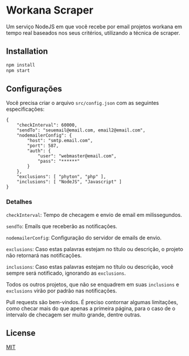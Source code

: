# Workana Scraper

Um serviço NodeJS em que você recebe por email projetos workana em tempo real baseados nos seus critérios, utilizando a técnica de scraper.

## Installation


```bash
npm install
npm start
```

## Configurações

Você precisa criar o arquivo ```src/config.json``` com as seguintes especificações:

```
{
    "checkInterval": 60000,
    "sendTo": "seuemail@email.com, email2@email.com",
    "nodemailerConfig": {
        "host": "smtp.email.com",
        "port": 587,
        "auth": { 
            "user": "webmaster@email.com", 
            "pass": "******" 
        }
    },
    "exclusions": [ "phyton", "php" ],
    "inclusions": [ "NodeJS", "Javascript" ]
}
```

### Detalhes
```checkInterval```: Tempo de checagem e envio de email em milissegundos.

```sendTo```: Emails que receberão as notificações.

```nodemailerConfig```: Configuração do servidor de emails de envio.

```exclusions```: Caso estas palavras estejam no título ou descrição, o projeto não retornará nas notificações.


```inclusions```: Caso estas palavras estejam no título ou descrição, você sempre será notificado, ignorando as ```exclusions```.

Todos os outros projetos, que não se enquadrem em suas ```inclusions``` e ```exclusions``` virão por padrão nas notificações.

Pull requests são bem-vindos. É preciso contornar algumas limitações, como checar mais do que apenas a primeira página, para o caso de o intervalo de checagem ser muito grande, dentre outras.

## License
[MIT](https://choosealicense.com/licenses/mit/)